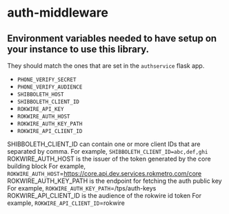 # auth-middleware

## Environment variables needed to have setup on your instance to use this library.

They should match the ones that are set in the `authservice` flask app.

- `PHONE_VERIFY_SECRET`
- `PHONE_VERIFY_AUDIENCE`
- `SHIBBOLETH_HOST`
- `SHIBBOLETH_CLIENT_ID`
- `ROKWIRE_API_KEY`
- `ROKWIRE_AUTH_HOST`
- `ROKWIRE_AUTH_KEY_PATH`
- `ROKWIRE_API_CLIENT_ID`

SHIBBOLETH_CLIENT_ID can contain one or more client IDs that are separated by comma. 
For example, `SHIBBOLETH_CLIENT_ID=abc,def,ghi`
ROKWIRE_AUTH_HOST is the issuer of the token generated by the core building block
For example, `ROKWIRE_AUTH_HOST`=https://core.api.dev.services.rokmetro.com/core
ROKWIRE_AUTH_KEY_PATH is the endpoint for fetching the auth public key
For example, `ROKWIRE_AUTH_KEY_PATH`=/tps/auth-keys
ROKWIRE_API_CLIENT_ID is the audience of the rokwire id token
For example, `ROKWIRE_API_CLIENT_ID`=rokwire
